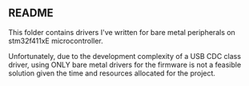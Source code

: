 ## README ##

This folder contains drivers I've written for bare metal
peripherals on stm32f411xE microcontroller.

Unfortunately, due to the development complexity of a USB
CDC class driver, using ONLY bare metal drivers for the
firmware is not a feasible solution given the time and 
resources allocated for the project. 
